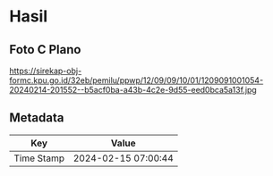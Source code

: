 # Hasil

## Foto C Plano

https://sirekap-obj-formc.kpu.go.id/32eb/pemilu/ppwp/12/09/09/10/01/1209091001054-20240214-201552--b5acf0ba-a43b-4c2e-9d55-eed0bca5a13f.jpg


## Metadata

| Key        | Value               |
| ---------- | ------------------- |
| Time Stamp | 2024-02-15 07:00:44 |



